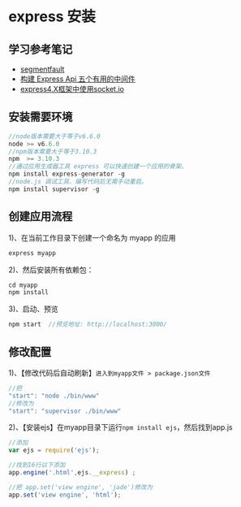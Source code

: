 # express 安装

## 学习参考笔记
- [segmentfault](https://segmentfault.com/a/1190000002812451)
- [构建 Express Api 五个有用的中间件](https://fe.ele.me/gou-jian-express-api-wu-ge-you-yong-de-zhong-jian-jian/)
- [express4.X框架中使用socket.io](http://blog.csdn.net/zzwwjjdj1/article/details/52149438)

## 安装需要环境
```javascript
//node版本需要大于等于v6.6.0
node >= v6.6.0
//npm版本需要大于等于3.10.3
npm  >= 3.10.3
//通过应用生成器工具 express 可以快速创建一个应用的骨架。
npm install express-generator -g
//node.js 调试工具、编写代码后无需手动重启。
npm install supervisor -g
```


## 创建应用流程
1)、在当前工作目录下创建一个命名为 myapp 的应用
```javascript
express myapp
```

2)、然后安装所有依赖包：
```javascript
cd myapp
npm install
```

3)、启动、预览
```javascript
npm start  //预览地址: http://localhost:3000/
```


## 修改配置
1)、【修改代码后自动刷新】`进入到myapp文件 > package.json文件`
```javascript
//把
"start": "node ./bin/www"
//修改为
"start": "supervisor ./bin/www"
```

2)、【安装ejs】在myapp目录下运行`npm install ejs`，然后找到app.js
```javascript
//添加
var ejs = require('ejs');

//找到16行以下添加
app.engine('.html',ejs.__express) ; 

//把 app.set('view engine', 'jade')修改为
app.set('view engine', 'html');

```



